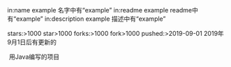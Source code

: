 in:name example	名字中有“example”
in:readme example	readme中有“example”
in:description example	描述中有“example”

stars:>1000	star>1000
forks:>1000	fork>1000
pushed:>2019-09-01	2019年9月1日后有更新的

​		用Java编写的项目



